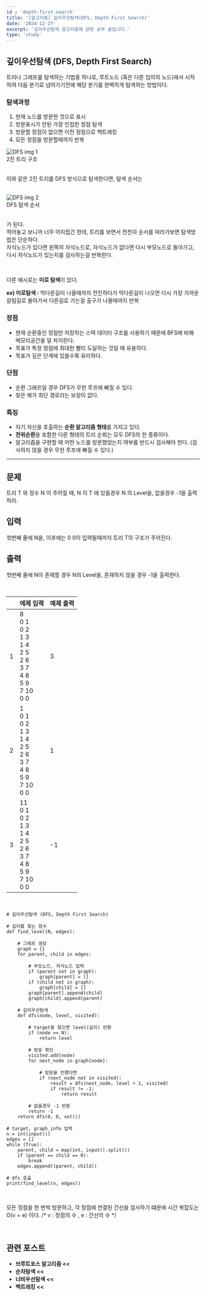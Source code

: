 ```yaml
---
id : 'depth-first-search'
title: '[알고리즘] 깊이우선탐색(DFS, Depth First Search)'
date: '2024-12-27'
excerpt: '깊이우선탐색 알고리즘에 관한 공부 글입니다.'
type: 'study'
---
```


## 깊이우선탐색 (DFS, Depth First Search)
트리나 그래프를 탐색하는 기법중 하나로, 루트노드 (혹은 다른 임의의 노드)에서 시작하여 다음 분기로 넘어가기전에 해당 분기를 완벽하게 탐색하는 방법이다. <br>

### 탐색과정
<ol>
    <li>현재 노드를 방문한 것으로 표시</li>
    <li>방문표시가 안된 가장 인접한 정점 탐색</li>
    <li>방문할 정점이 없으면 이전 정점으로 백트래킹</li>
    <li>모든 정점을 방문할때까지 반복</li>
</ol>

<div class="markdown">
    <div class="img">
        <img src="/imgs/DFS/DFS_1.jpeg" alt="DFS img 1" />
        <div class="explanation text-center">
            2진 트리 구조
        </div>
    </div>
</div>

<br>

이와 같은 2진 트리를 DFS 방식으로 탐색한다면, 탐색 순서는

<br>

<div class="markdown">
    <div class="img">
        <img src="/imgs/DFS/DFS_2.jpeg" alt="DFS img 2" />
        <div class="explanation text-center">
            DFS 탐색 순서
        </div>
    </div>
</div>

<br>

가 된다. <br>
적어놓고 보니까 너무 어지럽긴 한데, 트리를 보면서 천천히 순서를 따라가보면 탐색방법은 단순하다. <br>
자식노드가 있다면 왼쪽의 자식노드로, 자식노드가 없다면 다시 부모노드로 돌아가고, 다시 자식노드가 있는지를 검사하는걸 반복한다.<br>

<br>

다른 예시로는 **미로 탐색**이 있다. <br>

**ex) 미로탐색 :** 막다른길이 나올때까지 전진하다가 막다른길이 나오면 다시 가장 가까운 갈림길로 돌아가서 다른길로 가는걸 출구가 나올때까지 반복 <br>

### 장점
<ul>
    <li>현재 순환중인 정점만 저장하는 스택 데이터 구조를 사용하기 때문에 BFS에 비해 메모리공간을 덜 차지한다.</li>
    <li>목표가 특정 정점에 최대한 빨리 도달하는 것일 때 유용하다.</li>
    <li>목표가 깊은 단계에 있을수록 유리하다.</li>
</ul>


### 단점
<ul>
    <li>순환 그래프일 경우 DFS가 무한 루프에 빠질 수 있다.</li>
    <li>찾은 해가 최단 경로라는 보장이 없다.</li>
</ul>

### 특징
<ul>
    <li>자기 자신을 호출하는 <b>순환 알고리즘 형태</b>를 가지고 있다.</li>
    <li><b>전위순환</b>을 포함한 다른 형태의 트리 순회는 모두 DFS의 한 종류이다.</li>
    <li>알고리즘을 구현할 때 어떤 노드를 방문했었는지 여부를 반드시 검사해야 한다. (검사하지 않을 경우 무한 루프에 빠질 수 있다.)</li>
</ul>

***

## 문제
트리 T 와 정수 N 이 주어질 때, N 이 T 에 있을경우 N 의 Level을, 없을경우 -1을 출력하라.

## 입력
첫번째 줄에 N을, 이후에는 0 0이 입력될때까지 트리 T의 구조가 주어진다.<br>

## 출력
첫번째 줄에 N이 존재할 경우 N의 Level을, 존재하지 않을 경우 -1을 출력한다.

<br>

||에제 입력|예제 출력|
|:-:|:-|:-|
|1|8<br>0 1<br>0 2<br>1 3<br>1 4<br>2 5<br>2 6<br>3 7<br>4 8<br>5 9<br>7 10<br>0 0|3|
|2|1<br>0 1<br>0 2<br>1 3<br>1 4<br>2 5<br>2 6<br>3 7<br>4 8<br>5 9<br>7 10<br>0 0|1|
|3|11<br>0 1<br>0 2<br>1 3<br>1 4<br>2 5<br>2 6<br>3 7<br>4 8<br>5 9<br>7 10<br>0 0|-1|

<br>

```
# 깊이우선탐색 (DFS, Depth First Search)

# 깊이를 찾는 함수
def find_level(N, edges):

    # 그래프 생성
    graph = {}
    for parent, child in edges:

        # 부모노드, 자식노드 입력
        if (parent not in graph):
            graph[parent] = []
        if (child not in graph):
            graph[child] = []
        graph[parent].append(child)
        graph[child].append(parent)
    
    # 깊이우선탐색
    def dfs(node, level, visited):

        # target을 찾으면 level(깊이) 반환
        if (node == N):
            return level

        # 방문 확인
        visited.add(node)
        for next_node in graph[node]:

            # 방문을 안했다면
            if (next_node not in visited):
                result = dfs(next_node, level + 1, visited)
                if result != -1:
                    return result

        # 없을경우 -1 반환
        return -1
    return dfs(0, 0, set())

# target, graph_info 입력
n = int(input())
edges = []
while (True):
    parent, child = map(int, input().split())
    if (parent == child == 0):
        break
    edges.append((parent, child))

# dfs 호출
print(find_level(n, edges))
```

<br>

모든 정점을 한 번씩 방문하고, 각 정점에 연결된 간선을 검사하기 떄문에 시간 복잡도는 O(v + e) 이다. /* v : 정점의 수 , e : 간선의 수 */

<br>

## 관련 포스트

<ul>
    <li><a href="/pages/posts/brute-force" style="text-decoration-line: none; font-weight: bold">브루트포스 알고리즘 <<</a></li>
    <li><a href="/pages/posts/sequential-search" style="text-decoration-line: none; font-weight: bold">순차탐색 <<</a></li>
    <li><a href="/pages/posts/breadth-first-search" style="text-decoration-line: none; font-weight: bold">너비우선탐색 <<</a></li>
    <li><a href="/pages/posts/back-tracking" style="text-decoration-line: none; font-weight: bold">백트래킹 <<</a></li>
</ul>


